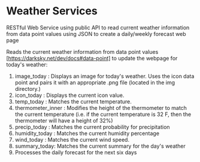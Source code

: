 # Weather Services 
RESTful Web Service using public API to read current weather information from data point values using JSON to create a daily/weekly forecast web page 


Reads the current weather information from data point values [https://darksky.net/dev/docs#data-point] to update the webpage for today's weather:

1. image_today : Displays an image for today's weather. Uses the icon data point and pairs it with an appropriate .png file (located in the img directory.)
2. icon_today : Displays the current icon value.
3. temp_today : Matches the current temperature.
4. thermometer_inner : Modifies the height of the thermometer to match the current temperature (i.e. if the current temperature is 32 F, then the thermometer will have a height of 32%)
5. precip_today : Matches the current probability for precipitation
6. humidity_today : Matches the current humidity percentage
7. wind_today : Matches the current wind speed.
8. summary_today: Matches the current summary for the day's weather
9. Processes the daily forecast for the next six days
